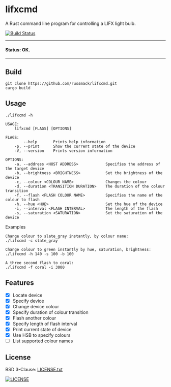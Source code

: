 # lifxcmd

A Rust command line program for controlling a LIFX light bulb.

[![Build Status](https://travis-ci.org/russmack/lifxcmd.svg?branch=master)](https://travis-ci.org/russmack/lifxcmd)

---
#### Status: OK.
----

## Build
```
git clone https://github.com/russmack/lifxcmd.git
cargo build
```

## Usage
```
./lifxcmd -h

USAGE:
    lifxcmd [FLAGS] [OPTIONS]

FLAGS:
        --help       Prints help information
    -p, --print      Show the current state of the device
    -V, --version    Prints version information

OPTIONS:
    -a, --address <HOST ADDRESS>            Specifies the address of the target device
    -b, --brightness <BRIGHTNESS>           Set the brightness of the device
    -c, --colour <COLOUR NAME>              Changes the colour
    -d, --duration <TRANSITION DURATION>    The duration of the colour transition
    -f, --flash <FLASH COLOUR NAME>         Specifies the name of the colour to flash
    -h, --hue <HUE>                         Set the hue of the device
    -i, --interval <FLASH INTERVAL>         The length of the flash
    -s, --saturation <SATURATION>           Set the saturation of the device
```

Examples
```
Change colour to slate_gray instantly, by colour name:
./lifxcmd -c slate_gray

Change colour to green instantly by hue, saturation, brightness:
./lifxcmd -h 140 -s 100 -b 100

A three second flash to coral:
./lifxcmd -f coral -i 3000
```

## Features

- [X] Locate device
- [X] Specify device
- [X] Change device colour
- [X] Specify duration of colour transition
- [X] Flash another colour
- [X] Specify length of flash interval
- [X] Print current state of device
- [X] Use HSB to specify colours
- [ ] List supported colour names

## License
BSD 3-Clause: [LICENSE.txt](LICENSE.txt)

[<img alt="LICENSE" src="http://img.shields.io/pypi/l/Django.svg?style=flat-square"/>](LICENSE.txt)
